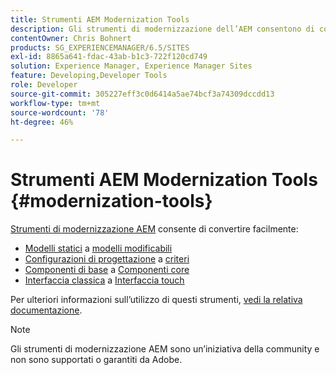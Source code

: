 ```yaml
---
title: Strumenti AEM Modernization Tools
description: Gli strumenti di modernizzazione dell’AEM consentono di convertire le funzioni legacy dell’AEM alla tecnologia più recente
contentOwner: Chris Bohnert
products: SG_EXPERIENCEMANAGER/6.5/SITES
exl-id: 8865a641-fdac-43ab-b1c3-722f120cd749
solution: Experience Manager, Experience Manager Sites
feature: Developing,Developer Tools
role: Developer
source-git-commit: 305227eff3c0d6414a5ae74bcf3a74309dccdd13
workflow-type: tm+mt
source-wordcount: '78'
ht-degree: 46%

---
```


# Strumenti AEM Modernization Tools {#modernization-tools}

[Strumenti di modernizzazione AEM](https://opensource.adobe.com/aem-modernize-tools/) consente di convertire facilmente:

* [Modelli statici](page-templates-static.md) a [modelli modificabili](page-templates-editable.md)
* [Configurazioni di progettazione](page-templates-static.md) a [criteri](page-templates-editable.md)
* [Componenti di base](/help/sites-authoring/default-components-foundation.md) a [Componenti core](https://experienceleague.adobe.com/docs/experience-manager-core-components/using/introduction.html?lang=it)
* [Interfaccia classica](website.md) a [Interfaccia touch](touch-ui-concepts.md)

Per ulteriori informazioni sull’utilizzo di questi strumenti, [vedi la relativa documentazione](https://opensource.adobe.com/aem-modernize-tools/).

>[!NOTE]
>
>Gli strumenti di modernizzazione AEM sono un’iniziativa della community e non sono supportati o garantiti da Adobe.
